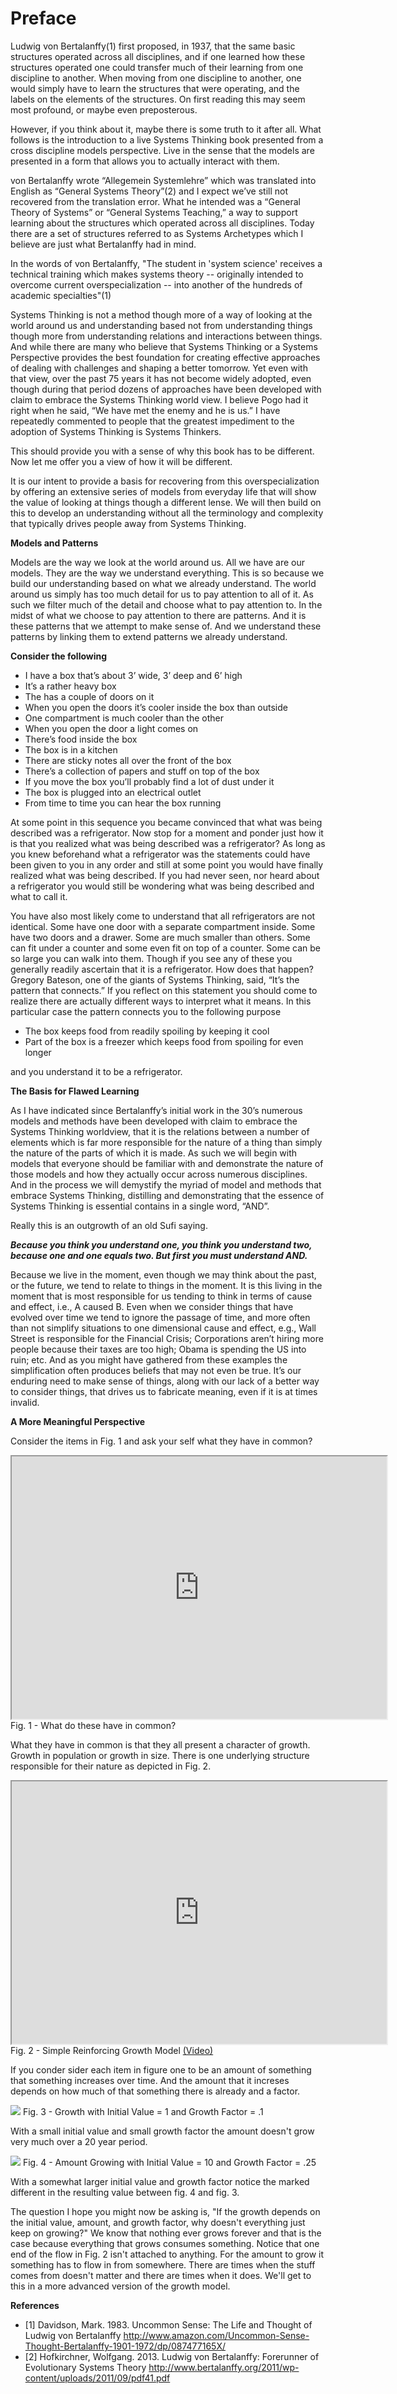 # Preface #

Ludwig von Bertalanffy(1) first proposed, in 1937, that the same basic structures operated across all disciplines, and if one learned how these structures operated one could transfer much of their learning from one discipline to another. When moving from one discipline to another, one would simply have to learn the structures that were operating, and the labels on the elements of the structures. On first reading this may seem most profound, or maybe even preposterous. 

However, if you think about it, maybe there is some truth to it after all. What follows is the introduction to a live Systems Thinking book presented from a cross discipline models perspective. Live in the sense that the models are presented in a form that allows you to actually interact with them. 

von Bertalanffy wrote “Allegemein Systemlehre” which was translated into English as “General Systems Theory”(2) and I expect we’ve still not recovered from the translation error. What he intended was a “General Theory of Systems” or “General Systems Teaching,” a way to support learning about the structures which operated across all disciplines. Today there are a set of structures referred to as Systems Archetypes which I believe are just what Bertalanffy had in mind.

In the words of von Bertalanffy, "The student in 'system science' receives a technical training which makes systems theory -- originally intended to overcome current overspecialization -- into another of the hundreds of academic specialties"(1)

Systems Thinking is not a method though more of a way of looking at the world around us and understanding based not from understanding things though more from understanding relations and interactions between things. And while there are many who believe that Systems Thinking or a Systems Perspective provides the best foundation for creating effective approaches of dealing with challenges and shaping a better tomorrow. Yet even with that view, over the past 75 years it has not become widely adopted, even though during that period dozens of approaches have been developed with claim to embrace the Systems Thinking world view. I believe Pogo had it right when he said, “We have met the enemy and he is us.” I have repeatedly commented to people that the greatest impediment to the adoption of Systems Thinking is Systems Thinkers.

This should provide you with a sense of why this book has to be different. Now let me offer you a view of how it will be different.

It is our intent to provide a basis for recovering from this overspecialization by offering an extensive series of models from everyday life that will show the value of looking at things though a different lense. We will then build on this to develop an understanding without all the terminology and complexity that typically drives people away from Systems Thinking. 

**Models and Patterns**

Models are the way we look at the world around us. All we have are our models. They are the way we understand everything. This is so because we build our understanding based on what we already understand. The world around us simply has too much detail for us to pay attention to all of it. As such we filter much of the detail and choose what to pay attention to. In the midst of what we choose to pay attention to there are patterns. And it is these patterns that we attempt to make sense of. And we understand these patterns by linking them to extend patterns we already understand.

**Consider the following**

- I have a box that’s about 3’ wide, 3’ deep and 6’ high
- It’s a rather heavy box
- The has a couple of doors on it
- When you open the doors it’s cooler inside the box than outside
- One compartment is much cooler than the other
- When you open the door a light comes on
- There’s food inside the box
- The box is in a kitchen
- There are sticky notes all over the front of the box
- There’s a collection of papers and stuff on top of the box
- If you move the box you’ll probably find a lot of dust under it
- The box is plugged into an electrical outlet
- From time to time you can hear the box running

At some point in this sequence you became convinced that what was being described was a refrigerator. Now stop for a moment and ponder just how it is that you realized what was being described was a refrigerator? As long as you knew beforehand what a refrigerator was the statements could have been given to you in any order and still at some point you would have finally realized what was being described. If you had never seen, nor heard about a refrigerator you would still be wondering what was being described and what to call it.

You have also most likely come to understand that all refrigerators are not identical. Some have one door with a separate compartment inside. Some have two doors and a drawer. Some are much smaller than others. Some can fit under a counter and some even fit on top of a counter. Some can be so large you can walk into them. Though if you see any of these you generally readily ascertain that it is a refrigerator. How does that happen? Gregory Bateson, one of the giants of Systems Thinking, said, “It’s the pattern that connects.” If you reflect on this statement you should come to realize there are actually different ways to interpret what it means. In this particular case the pattern connects you to the following purpose

- The box keeps food from readily spoiling by keeping it cool
- Part of the box is a freezer which keeps food from spoiling for even longer

and you understand it to be a refrigerator. 

**The Basis for Flawed Learning**

As I have indicated since Bertalanffy’s initial work in the 30’s numerous models and methods have been developed with claim to embrace the Systems Thinking worldview, that it is the relations between a number of elements which is far more responsible for the nature of a thing than simply the nature of the parts of which it is made. As such we will begin with models that everyone should be familiar with and demonstrate the nature of those models and how they actually occur across numerous disciplines. And in the process we will demystify the myriad of model and methods that embrace Systems Thinking, distilling and demonstrating that the essence of Systems Thinking is essential contains in a single word, “AND”.

Really this is an outgrowth of an old Sufi saying.

***Because you think you understand one, you think you understand two, because one and one equals two. But first you must understand AND.***

Because we live in the moment, even though we may think about the past, or the future, we tend to relate to things in the moment. It is this living in the moment that is most responsible for us tending to think in terms of cause and effect, i.e., A caused B. Even when we consider things that have evolved over time we tend to ignore the passage of time, and more often than not simplify situations to one dimensional cause and effect, e.g., Wall Street is responsible for the Financial Crisis; Corporations aren’t hiring more people because their taxes are too high; Obama is spending the US into ruin; etc. And as you might have gathered from these examples the simplification often produces beliefs that may not even be true. It’s our enduring need to make sense of things, along with our lack of a better way to consider things, that drives us to fabricate meaning, even if it is at times invalid.

**A More Meaningful Perspective**

Consider the items in Fig. 1 and ask your self what they have in common?

<IFRAME SRC="http://InsightMaker.com/insight/4548/embed?topBar=0&sideBar=0&zoom=1" TITLE="Embedded Insight" width=600 height=420></IFRAME>
Fig. 1 - What do these have in common?

What they have in common is that they all present a character of growth. Growth in population or growth in size. There is one underlying structure responsible for their nature as depicted in Fig. 2.

<IFRAME SRC="http://InsightMaker.com/insight/4530/embed?topBar=0&sideBar=0&zoom=0" TITLE="Embedded Insight" width=600 height=420></IFRAME>
Fig. 2 - Simple Reinforcing Growth Model <a href="http://www.youtube.com/watch?v=7LOseo3GiwA" target="_blank">(Video)</a>

If you conder sider each item in figure one to be an amount of something that something increases over time. And the amount that it increses depends on how much of that something there is already and a factor.

![](./im-4530a.png)
Fig. 3 - Growth with Initial Value = 1 and Growth Factor = .1

With a small initial value and small growth factor the amount doesn't grow very much over a 20 year period.

![](./im-4530b.png)
Fig. 4 - Amount Growing with Initial Value = 10 and Growth Factor = .25

With a somewhat larger initial value and growth factor notice the marked different in the resulting value between fig. 4 and fig. 3.

The question I hope you might now be asking is, "If the growth depends on the initial value, amount, and growth factor, why doesn't everything just keep on growing?" We know that nothing ever grows forever and that is the case because everything that grows consumes something. Notice that one end of the flow in Fig. 2 isn't attached to anything. For the amount to grow it something has to flow in from somewhere. There are times when the stuff comes from doesn't matter and there are times when it does. We'll get to this in a more advanced version of the growth model.

**References**

- [1] Davidson, Mark. 1983. Uncommon Sense: The Life and Thought of Ludwig von Bertalanffy http://www.amazon.com/Uncommon-Sense-Thought-Bertalanffy-1901-1972/dp/087477165X/
- [2] Hofkirchner, Wolfgang. 2013. Ludwig von Bertalanffy: Forerunner of Evolutionary Systems Theory http://www.bertalanffy.org/2011/wp-content/uploads/2011/09/pdf41.pdf

